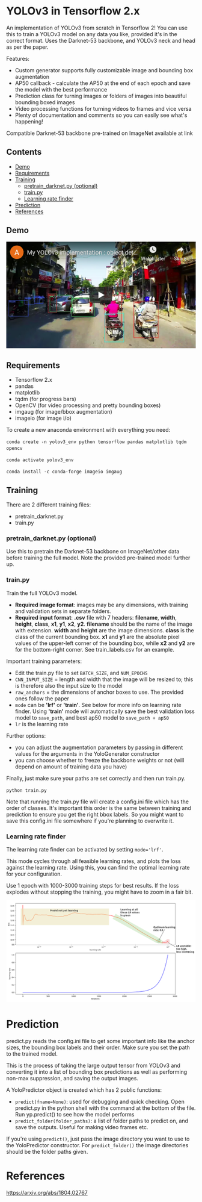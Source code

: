 # YOLOv3 in Tensorflow 2.x
An implementation of YOLOv3 from scratch in Tensorflow 2! You can use this to train a YOLOv3 model on any data you like, provided it's in the correct format. Uses the Darknet-53 backbone, and YOLOv3 neck and head as per the paper.

Features:
- Custom generator supports fully customizable image and bounding box augmentation
- AP50 callback - calculate the AP50 at the end of each epoch and save the model with the best performance
- Prediction class for turning images or folders of images into beautiful bounding boxed images 
- Video processing functions for turning videos to frames and vice versa 
- Plenty of documentation and comments so you can easily see what's happening!

Compatible Darknet-53 backbone pre-trained on ImageNet available at link 

## Contents
- [Demo](#Demo)
- [Requirements](#Requirements)
- [Training](#Training)
    * [pretrain_darknet.py (optional)](#pretrain_darknetpy-optional)
    * [train.py](#trainpy)
    * [Learning rate finder](#Learning-rate-finder)
- [Prediction](#Prediction)
- [References](#References)


## Demo 
[![Demo of model](https://github.com/albertsokol/yolov3-tf2/blob/master/readme_images/youtube_link.png)](https://www.youtube.com/watch?v=tXYPUMHGe7A "My YOLOv3 implementation : object detection on dashcam footage")

## Requirements
- Tensorflow 2.x
- pandas 
- matplotlib
- tqdm (for progress bars) 
- OpenCV (for video processing and pretty bounding boxes)
- imgaug (for image/bbox augmentation)
- imageio (for image i/o)

To create a new anaconda environment with everything you need:

`conda create -n yolov3_env python tensorflow pandas matplotlib tqdm opencv`

`conda activate yolov3_env`

`conda install -c conda-forge imageio imgaug`

## Training
There are 2 different training files: 
 - pretrain_darknet.py
 - train.py


### pretrain_darknet.py (optional)
Use this to pretrain the Darknet-53 backbone on ImageNet/other data before training the full model. Note the provided pre-trained model further up.


### train.py
Train the full YOLOv3 model. 
 - **Required image format**: images may be any dimensions, with training and validation sets in separate folders.
 - **Required input format**: **.csv** file with 7 headers: **filename**, **width**, **height**, **class**, **x1**, **y1**, **x2**, **y2**. **filename** should be the name of the image with extension. **width** and **height** are the image dimensions. **class** is the class of the current bounding box. **x1** and **y1** are the absolute pixel values of the upper-left corner of the bounding box, while **x2** and **y2** are for the bottom-right corner. See train_labels.csv for an example. 

Important training parameters:
 - Edit the train.py file to set `BATCH_SIZE`, and `NUM_EPOCHS`
 - `CNN_INPUT_SIZE` = length and width that the image will be resized to; this is therefore also the input size to the model
 - `raw_anchors` = the dimensions of anchor boxes to use. The provided ones follow the paper 
 - `mode` can be **'lrf'** or **'train'**. See below for more info on learning rate finder. Using **'train'** mode will automatically save the best validation loss model to `save_path`, and best ap50 model to `save_path + ap50`
 - `lr` is the learning rate 

Further options:
 - you can adjust the augmentation parameters by passing in different values for the arguments in the YoloGenerator constructor
 - you can choose whether to freeze the backbone weights or not (will depend on amount of training data you have)
 
Finally, just make sure your paths are set correctly and then run train.py. 

`python train.py`

Note that running the train.py file will create a config.ini file which has the order of classes. It's important this order is the same between training and prediction to ensure you get the right bbox labels. So you might want to save this config.ini file somewhere if you're planning to overwrite it.

### Learning rate finder

The learning rate finder can be activated by setting `mode='lrf'`. 

This mode cycles through all feasible learning rates, and plots the loss against the learning rate. Using this, you can find the optimal learning rate for your configuration. 

Use 1 epoch with 1000-3000 training steps for best results. If the loss explodes without stopping the training, you might have to zoom in a fair bit.

![Image of LRF plot](https://github.com/albertsokol/yolov3-tf2/blob/master/readme_images/lrf_annotated.png)

# Prediction

predict.py reads the config.ini file to get some important info like the anchor sizes, the bounding box labels and their order. Make sure you set the path to the trained model. 

This is the process of taking the large output tensor from YOLOv3 and converting it into a list of bounding box predictions as well as performing non-max suppression, and saving the output images.

A YoloPredictor object is created which has 2 public functions:
 - `predict(fname=None)`: used for debugging and quick checking. Open predict.py in the python shell with the command at the bottom of the file. Run yp.predict() to see how the model performs
 - `predict_folder(folder_paths)`: a list of folder paths to predict on, and save the outputs. Useful for making video frames etc. 
 
If you're using `predict()`, just pass the image directory you want to use to the YoloPredictor constructor. For `predict_folder()` the image directories should be the folder paths given. 

# References
https://arxiv.org/abs/1804.02767